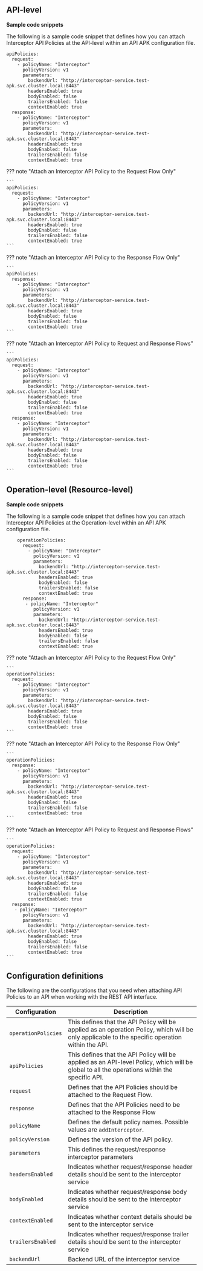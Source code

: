 ## API-level

**Sample code snippets**

The following is a sample code snippet that defines how you can attach Interceptor API Policies at the API-level within an API APK configuration file.

```
apiPolicies:
  request:
    - policyName: "Interceptor"
      policyVersion: v1
      parameters:
        backendUrl: "http://interceptor-service.test-apk.svc.cluster.local:8443"
        headersEnabled: true
        bodyEnabled: false
        trailersEnabled: false
        contextEnabled: true
  response:
    - policyName: "Interceptor"
      policyVersion: v1
      parameters:
        backendUrl: "http://interceptor-service.test-apk.svc.cluster.local:8443"       
        headersEnabled: true       
        bodyEnabled: false      
        trailersEnabled: false      
        contextEnabled: true
```

??? note "Attach an Interceptor API Policy to the Request Flow Only"

    ```
    apiPolicies:
      request:
        - policyName: "Interceptor"
          policyVersion: v1
          parameters:
            backendUrl: "http://interceptor-service.test-apk.svc.cluster.local:8443"
            headersEnabled: true
            bodyEnabled: false
            trailersEnabled: false
            contextEnabled: true
    ```

??? note "Attach an Interceptor API Policy to the Response Flow Only"

    ```
    apiPolicies:
      response:
        - policyName: "Interceptor"
          policyVersion: v1
          parameters:
            backendUrl: "http://interceptor-service.test-apk.svc.cluster.local:8443"
            headersEnabled: true
            bodyEnabled: false
            trailersEnabled: false
            contextEnabled: true
    ```

??? note "Attach an Interceptor API Policy to Request and Response Flows"

    ```
    apiPolicies:
      request:
        - policyName: "Interceptor"
          policyVersion: v1
          parameters:
            backendUrl: "http://interceptor-service.test-apk.svc.cluster.local:8443"
            headersEnabled: true
            bodyEnabled: false
            trailersEnabled: false
            contextEnabled: true
      response:
        - policyName: "Interceptor"
          policyVersion: v1
          parameters:
            backendUrl: "http://interceptor-service.test-apk.svc.cluster.local:8443"
            headersEnabled: true
            bodyEnabled: false
            trailersEnabled: false
            contextEnabled: true
    ```

## Operation-level (Resource-level)

**Sample code snippets**

The following is a sample code snippet that defines how you can attach Interceptor API Policies at the Operation-level within an API APK configuration file.

```
    operationPolicies:
      request:
        - policyName: "Interceptor"
          policyVersion: v1
          parameters:
            backendUrl: "http://interceptor-service.test-apk.svc.cluster.local:8443"
            headersEnabled: true
            bodyEnabled: false
            trailersEnabled: false
            contextEnabled: true
      response:
       - policyName: "Interceptor"
          policyVersion: v1
          parameters:
            backendUrl: "http://interceptor-service.test-apk.svc.cluster.local:8443"
            headersEnabled: true
            bodyEnabled: false
            trailersEnabled: false
            contextEnabled: true
```

??? note "Attach an Interceptor API Policy to the Request Flow Only"

    ```
    operationPolicies:
      request:
        - policyName: "Interceptor"
          policyVersion: v1
          parameters:
            backendUrl: "http://interceptor-service.test-apk.svc.cluster.local:8443"
            headersEnabled: true
            bodyEnabled: false
            trailersEnabled: false
            contextEnabled: true
    ```

??? note "Attach an Interceptor API Policy to the Response Flow Only"

    ```
    operationPolicies:
      response:
        - policyName: "Interceptor"
          policyVersion: v1
          parameters:
            backendUrl: "http://interceptor-service.test-apk.svc.cluster.local:8443"
            headersEnabled: true
            bodyEnabled: false
            trailersEnabled: false
            contextEnabled: true
    ```

??? note "Attach an Interceptor API Policy to Request and Response Flows"

    ```
    operationPolicies:
      request:
        - policyName: "Interceptor"
          policyVersion: v1
          parameters:
            backendUrl: "http://interceptor-service.test-apk.svc.cluster.local:8443"
            headersEnabled: true
            bodyEnabled: false
            trailersEnabled: false
            contextEnabled: true
      response:
       - policyName: "Interceptor"
          policyVersion: v1
          parameters:
            backendUrl: "http://interceptor-service.test-apk.svc.cluster.local:8443"
            headersEnabled: true
            bodyEnabled: false
            trailersEnabled: false
            contextEnabled: true
    ```

## Configuration definitions

The following are the configurations that you need when attaching API Policies to an API when working with the REST API interface.

<table>
<thead>
  <tr>
    <th><b>Configuration</b></th>
    <th><b>Description</b></th>
  </tr>
</thead>
<tbody>
  <tr>
    <td style="white-space: nowrap;"><code>operationPolicies</code></td>
    <td>This defines that the API Policy will be applied as an operation Policy, which will be only applicable to the specific operation within the API.</td>
  </tr>
  <tr>
    <td><code>apiPolicies</code></td>
    <td>This defines that the API Policy will be applied as an API-level Policy, which will be global to all the operations within the specific API.</td>
  </tr>
  <tr>
    <td><code>request</code></td>
    <td>Defines that the API Policies should be attached to the Request Flow.</td>
  </tr>
  <tr>
    <td><code>response</code></td>
    <td>Defines that the API Policies need to be attached to the Response Flow</td>
  </tr>
  <tr>
    <td><code>policyName</code></td>
    <td>Defines the default policy names. Possible values are <code>addInterceptor</code>.</td>
  </tr>
  <tr>
    <td><code>policyVersion</code></td>
    <td>Defines the version of the API policy.</td>
  </tr>
  <tr>
    <td><code>parameters</code></td>
    <td>This defines the request/response interceptor parameters</td>
  </tr>
  <tr>
    <td><code>headersEnabled</code></td>
    <td>Indicates whether request/response header details should be sent to the interceptor service</td>
  </tr>
    <tr>
    <td><code>bodyEnabled</code></td>
    <td>Indicates whether request/response body details should be sent to the interceptor service</td>
  </tr>
    <tr>
    <td><code>contextEnabled</code></td>
    <td>Indicates whether context details should be sent to the interceptor service</td>
  </tr>
    <tr>
    <td><code>trailersEnabled</code></td>
    <td>Indicates whether request/response trailer details should be sent to the interceptor service</td>
  </tr>
    <tr>
    <td><code>backendUrl</code></td>
    <td>Backend URL of the interceptor service</td>
  </tr>
</tbody>
</table>
